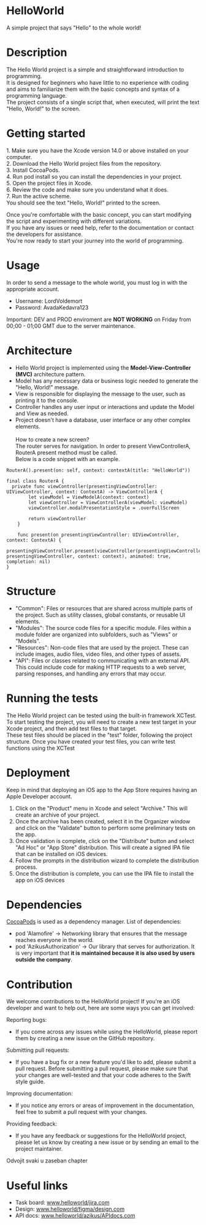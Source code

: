 # HelloWorld
A simple project that says "Hello" to the whole world!

# Description
<p>The Hello World project is a simple and straightforward introduction to programming.<br>
It is designed for beginners who have little to no experience with coding and aims to familiarize them with the basic concepts 
and syntax of a programming language.<br> 
The project consists of a single script that, when executed, will print the text "Hello, World!" to the screen.</p>

# Getting started
<p>
1. Make sure you have the Xcode version 14.0 or above installed on your computer.<br>
2. Download the Hello World project files from the repository.<br>
3. Install CocoaPods.<br>
4. Run pod install so you can install the dependencies in your project.<br>
5. Open the project files in Xcode.<br>
6. Review the code and make sure you understand what it does.<br>
7. Run the active scheme.<br>
You should see the text "Hello, World!" printed to the screen.<br>

Once you're comfortable with the basic concept, you can start modifying the script and experimenting with different variations.<br>
If you have any issues or need help, refer to the documentation or contact the developers for assistance.<br>
You're now ready to start your journey into the world of programming.</p>

# Usage
In order to send a message to the whole world, you must log in with the appropriate account.
* Username: LordVoldemort
* Password: AvadaKedavra123

Important: DEV and PROD enviroment are <strong>NOT WORKING</strong> on Friday from 00;00 - 01;00 GMT due to the server maintenance.

# Architecture
* Hello World project is implemented using the <strong>Model-View-Controller (MVC)</strong> architecture pattern.
* Model has any necessary data or business logic needed to generate the "Hello, World!" message.
* View is responsible for displaying the message to the user, such as printing it to the console.
* Controller handles any user input or interactions and update the Model and View as needed.
* Project doesn't have a database, user interface or any other complex elements.<br><br>
How to create a new screen?<br>
The router serves for navigation. In order to present ViewControllerA, RouterA present method must be called.<br>
Below is a code snippet with an example.<br>

```
RouterA().present(on: self, context: contextA(title: "HelloWorld"))

final class RouterA {
  private func viewController(presentingViewController: UIViewController, context: ContextA) -> ViewControllerA {
        let viewModel = ViewModelA(context: context)
        let viewController = ViewControllerA(viewModel: viewModel)
        viewController.modalPresentationStyle = .overFullScreen

        return viewController
    }

    func present(on presentingViewController: UIViewController, context: ContextA) {
        presentingViewController.present(viewController(presentingViewController: presentingViewController, context: context), animated: true, completion: nil)
}
```

# Structure 
* "Common": Files or resources that are shared across multiple parts of the project. Such as utility classes, global constants, or reusable UI elements.
* "Modules": The source code files for a specific module. Files within a module folder are organized into subfolders, such as "Views" or "Models".
* "Resources": Non-code files that are used by the project. These can include images, audio files, video files, and other types of assets. 
* "API": Files or classes related to communicating with an external API. This could include code for making HTTP requests to a web server, parsing responses, and handling any errors that may occur.

# Running the tests
<p>The Hello World project can be tested using the built-in framework XCTest.<br>
To start testing the project, you will need to create a new test target in your Xcode project, 
and then add test files to that target.<br>These test files should be placed in the "test" folder, following the project structure.
Once you have created your test files, you can write test functions using the XCTest</p>

# Deployment
Keep in mind that deploying an iOS app to the App Store requires having an Apple Developer account.

1. Click on the "Product" menu in Xcode and select "Archive." This will create an archive of your project.
2. Once the archive has been created, select it in the Organizer window and click on the "Validate" button to perform some preliminary tests on the app.
3. Once validation is complete, click on the "Distribute" button and select "Ad Hoc" or "App Store" distribution. 
This will create a signed IPA file that can be installed on iOS devices.
4. Follow the prompts in the distribution wizard to complete the distribution process.
5. Once the distribution is complete, you can use the IPA file to install the app on iOS devices

# Dependencies
[CocoaPods](https://cocoapods.org) is used as a dependency manager.
List of dependencies: 
* pod 'Alamofire' -> Networking library that ensures that the message reaches everyone in the world.
* pod 'AzikusAuthorization' -> Our library that serves for authorization. 
It is very important that <strong>it is maintained because it is also used by users outside the company</strong>.

# Contribution
We welcome contributions to the HelloWorld project! If you're an iOS developer and want to help out, here are some ways you can get involved:

Reporting bugs: 
- If you come across any issues while using the HelloWorld, please report them by creating a new issue on the GitHub repository.

Submitting pull requests: 
- If you have a bug fix or a new feature you'd like to add, please submit a pull request. Before submitting a pull request, 
please make sure that your changes are well-tested and that your code adheres to the Swift style guide.

Improving documentation: 
- If you notice any errors or areas of improvement in the documentation, feel free to submit a pull request with your changes.

Providing feedback:
- If you have any feedback or suggestions for the HelloWorld project, please let us know by creating a new issue or by sending an email to the project maintainer.

Odvojit svaki u zaseban chapter
# Useful links
* Task board: www.helloworld/jira.com
* Design: www.helloworld/figma/design.com
* API docs: www.helloworld/azikus/APIdocs.com
